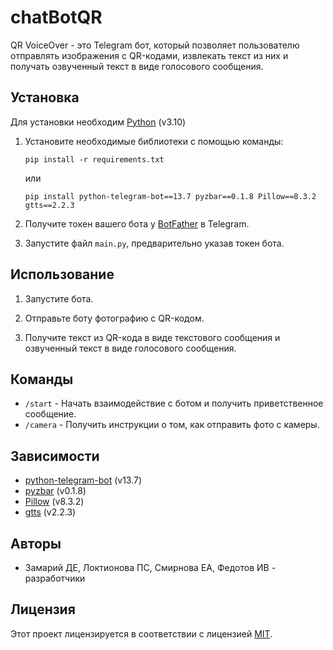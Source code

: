 # chatBotQR


QR VoiceOver - это Telegram бот, который позволяет пользователю отправлять изображения с QR-кодами, извлекать текст из них и получать озвученный текст в виде голосового сообщения.

## Установка
Для установки необходим [Python](https://www.python.org/downloads/release/python-3100/) (v3.10)

1. Установите необходимые библиотеки с помощью команды:

    ```shell
    pip install -r requirements.txt
    ```
   или
   ```shell
   pip install python-telegram-bot==13.7 pyzbar==0.1.8 Pillow==8.3.2 gtts==2.2.3
   ```

2. Получите токен вашего бота у [BotFather](https://t.me/BotFather) в Telegram.

3. Запустите файл `main.py`, предварительно указав токен бота.

## Использование

1. Запустите бота.

2. Отправьте боту фотографию с QR-кодом.

3. Получите текст из QR-кода в виде текстового сообщения и озвученный текст в виде голосового сообщения.

## Команды

- `/start` - Начать взаимодействие с ботом и получить приветственное сообщение.
- `/camera` - Получить инструкции о том, как отправить фото с камеры.

## Зависимости

- [python-telegram-bot](https://github.com/python-telegram-bot/python-telegram-bot) (v13.7)
- [pyzbar](https://github.com/NaturalHistoryMuseum/pyzbar) (v0.1.8)
- [Pillow](https://github.com/python-pillow/Pillow) (v8.3.2)
- [gtts](https://github.com/pndurette/gTTS) (v2.2.3)

## Авторы

- Замарий ДЕ, Локтионова ПС, Смирнова ЕА, Федотов ИВ  - разработчики

## Лицензия

Этот проект лицензируется в соответствии с лицензией [MIT](https://opensource.org/licenses/MIT).
